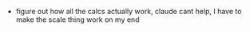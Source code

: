 - figure out how all the calcs actually work, claude cant help, I have to make the scale thing work on my end